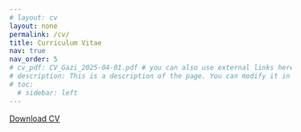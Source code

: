 ```yaml
---
# layout: cv
layout: none
permalink: /cv/
title: Curriculum Vitae
nav: true
nav_order: 5
# cv_pdf: CV_Gazi_2025-04-01.pdf # you can also use external links here
# description: This is a description of the page. You can modify it in '_pages/cv.md'. You can also change or remove the top pdf download button.
# toc:
  # sidebar: left
---
```


<a href="/assets/pdf/CV_Gazi_2025-04-01.pdf" target="_blank">Download CV</a>
<script>
  window.location.href = "/assets/pdf/CV_Gazi_2025-04-01.pdf";
</script>